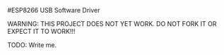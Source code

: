 #ESP8266 USB Software Driver

WARNING: THIS PROJECT DOES NOT YET WORK. DO NOT FORK IT OR EXPECT IT TO WORK!!!

TODO: Write me.
